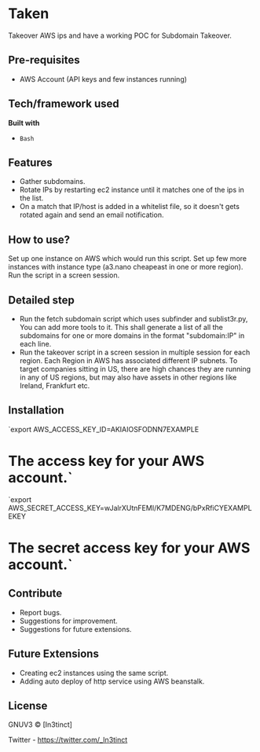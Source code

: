 # Taken
Takeover AWS ips and have a working POC for Subdomain Takeover.

## Pre-requisites
- AWS Account
(API keys and few instances running)

## Tech/framework used
<b>Built with</b>
- `Bash`

## Features
- Gather subdomains.
- Rotate IPs by restarting ec2 instance until it matches one of the ips in the list. 
- On a match that IP/host is added in a whitelist file, so it doesn't gets rotated again and send an email notification.

## How to use?
Set up one instance on AWS which would run this script.
Set up few more instances with instance type (a3.nano cheapeast in one or more region).
Run the script in a screen session.

## Detailed step 
- Run the fetch subdomain script which uses subfinder and sublist3r.py, You can add more tools to it. This shall generate a list of all the subdomains for
one or more domains in the format "subdomain:IP" in each line. 
- Run the takeover script in a screen session in multiple session for each region. Each Region in AWS has associated different IP subnets. To target companies sitting in 
US, there are high chances they are running in any of US regions, but may also have assets in other regions like Ireland, Frankfurt etc.

## Installation
`export AWS_ACCESS_KEY_ID=AKIAIOSFODNN7EXAMPLE
   # The access key for your AWS account.` <br/>
`export AWS_SECRET_ACCESS_KEY=wJalrXUtnFEMI/K7MDENG/bPxRfiCYEXAMPLEKEY
   # The secret access key for your AWS account.`<br/> 


## Contribute
- Report bugs.
- Suggestions for improvement.
- Suggestions for future extensions.

## Future Extensions
- Creating ec2 instances using the same script.
- Adding auto deploy of http service using AWS beanstalk.


## License
GNUV3 © [In3tinct]

Twitter - https://twitter.com/_In3tinct
